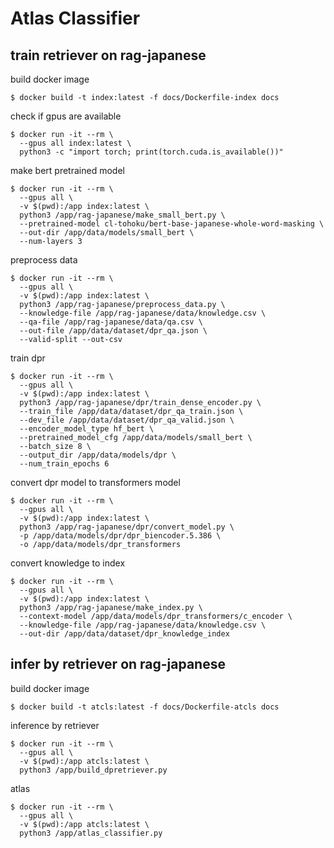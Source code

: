 # Atlas Classifier

## train retriever on rag-japanese

build docker image

```shell
$ docker build -t index:latest -f docs/Dockerfile-index docs
```

check if gpus are available

```shell
$ docker run -it --rm \
  --gpus all index:latest \
  python3 -c "import torch; print(torch.cuda.is_available())"
```

make bert pretrained model

```shell
$ docker run -it --rm \
  --gpus all \
  -v $(pwd):/app index:latest \
  python3 /app/rag-japanese/make_small_bert.py \
  --pretrained-model cl-tohoku/bert-base-japanese-whole-word-masking \
  --out-dir /app/data/models/small_bert \
  --num-layers 3
```

preprocess data

```shell
$ docker run -it --rm \
  --gpus all \
  -v $(pwd):/app index:latest \
  python3 /app/rag-japanese/preprocess_data.py \
  --knowledge-file /app/rag-japanese/data/knowledge.csv \
  --qa-file /app/rag-japanese/data/qa.csv \
  --out-file /app/data/dataset/dpr_qa.json \
  --valid-split --out-csv
```

train dpr

```shell
$ docker run -it --rm \
  --gpus all \
  -v $(pwd):/app index:latest \
  python3 /app/rag-japanese/dpr/train_dense_encoder.py \
  --train_file /app/data/dataset/dpr_qa_train.json \
  --dev_file /app/data/dataset/dpr_qa_valid.json \
  --encoder_model_type hf_bert \
  --pretrained_model_cfg /app/data/models/small_bert \
  --batch_size 8 \
  --output_dir /app/data/models/dpr \
  --num_train_epochs 6
```

convert dpr model to transformers model

```shell
$ docker run -it --rm \
  --gpus all \
  -v $(pwd):/app index:latest \
  python3 /app/rag-japanese/dpr/convert_model.py \
  -p /app/data/models/dpr/dpr_biencoder.5.386 \
  -o /app/data/models/dpr_transformers
```

convert knowledge to index

```shell
$ docker run -it --rm \
  --gpus all \
  -v $(pwd):/app index:latest \
  python3 /app/rag-japanese/make_index.py \
  --context-model /app/data/models/dpr_transformers/c_encoder \
  --knowledge-file /app/rag-japanese/data/knowledge.csv \
  --out-dir /app/data/dataset/dpr_knowledge_index
```

## infer by retriever on rag-japanese

build docker image

```shell
$ docker build -t atcls:latest -f docs/Dockerfile-atcls docs
```

inference by retriever

```shell
$ docker run -it --rm \
  --gpus all \
  -v $(pwd):/app atcls:latest \
  python3 /app/build_dpretriever.py
```

atlas

```shell
$ docker run -it --rm \
  --gpus all \
  -v $(pwd):/app atcls:latest \
  python3 /app/atlas_classifier.py
```

